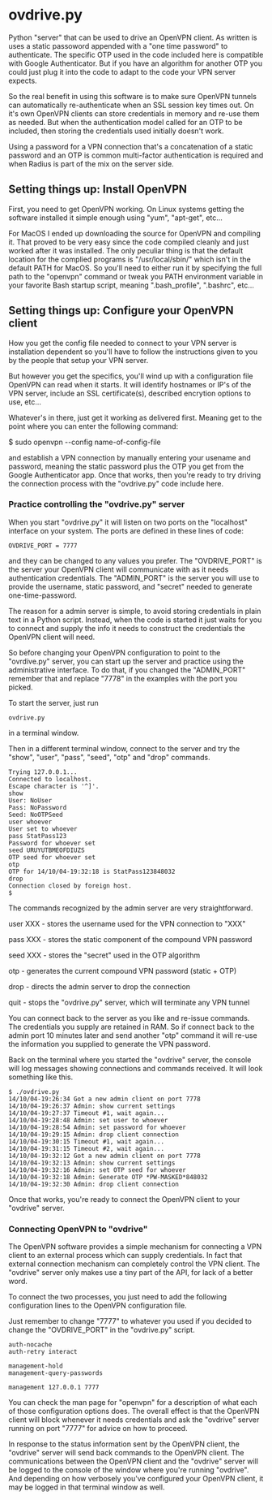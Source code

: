 ovdrive.py
==========

Python "server" that can be used to drive an OpenVPN client.  As written is
uses a static passoword appended with a "one time password" to authenticate.
The specific OTP used in the code included here is compatible with Google
Authenticator.  But if you have an algorithm for another OTP you could just
plug it into the code to adapt to the code your VPN server expects.

So the real benefit in using this software is to make sure OpenVPN tunnels can
automatically re-authenticate when an SSL session key times out.  On it's own
OpenVPN clients can store credentials in memory and re-use them as needed.
But when the authentication model called for an OTP to be included, then
storing the credentials used initially doesn't work.

Using a password for a VPN connection that's a concatenation of a static
password and an OTP is common multi-factor authentication is required and when
Radius is part of the mix on the server side.

## Setting things up: Install OpenVPN

First, you need to get OpenVPN working.  On Linux systems getting the software
installed it simple enough using "yum", "apt-get", etc...

For MacOS I ended up downloading the source for OpenVPN and compiling it.
That proved to be very easy since the code compiled cleanly and just worked
after it was installed.  The only peculiar thing is that the default location
for the complied programs is "/usr/local/sbin/" which isn't in the default
PATH for MacOS.  So you'll need to either run it by specifying the full path
to the "openvpn" command or tweak you PATH environment variable in your
favorite Bash startup script, meaning ".bash_profile", ".bashrc", etc...

## Setting things up: Configure your OpenVPN client

How you get the config file needed to connect to your VPN server is
installation dependent so you'll have to follow the instructions given to you
by the people that setup your VPN server.

But however you get the specifics, you'll wind up with a configuration file
OpenVPN can read when it starts.  It will identify hostnames or IP's of the
VPN server, include an SSL certificate(s), described encrytion options to use,
etc...

Whatever's in there, just get it working as delivered first.  Meaning get to
the point where you can enter the following command:

$ sudo openvpn --config name-of-config-file

and establish a VPN connection by manually entering your usename and password,
meaning the static password plus the OTP you get from the Google Authenticator
app.  Once that works, then you're ready to try driving the connection process with the
"ovdrive.py" code include here.

### Practice controlling the "ovdrive.py" server

When you start "ovdrive.py" it will listen on two ports on the "localhost" interface on your system.  The ports are defined in these lines of code:

```ADMIN_PORT = 7778
OVDRIVE_PORT = 7777
```

and they can be changed to any values you prefer.  The "OVDRIVE_PORT" is the
server your OpenVPN client will communicate with as it needs authentication
credentials.  The "ADMIN_PORT" is the server you will use to provide the
username, static password, and "secret" needed to generate one-time-password.

The reason for a admin server is simple, to avoid storing credentials in plain
text in a Python script.  Instead, when the code is started it just waits for
you to connect and supply the info it needs to construct the credentials the
OpenVPN client will need.

So before changing your OpenVPN configuration to point to the "ovrdive.py"
server, you can start up the server and practice using the administrative
interface.  To do that, if you changed the "ADMIN_PORT" remember that and
replace "7778" in the examples with the port you picked.

To start the server, just run

```ovdrive.py```

in a terminal window.

Then in a different terminal window, connect to the server and try the "show",
"user", "pass", "seed", "otp" and "drop" commands.

```telnet localhost 7778
Trying 127.0.0.1...
Connected to localhost.
Escape character is '^]'.
show
User: NoUser
Pass: NoPassword
Seed: NoOTPSeed
user whoever
User set to whoever
pass StatPass123
Password for whoever set
seed URUYUTBMEOFDIUZS
OTP seed for whoever set
otp
OTP for 14/10/04-19:32:18 is StatPass123848032
drop
Connection closed by foreign host.
$
```

The commands recognized by the admin server are very straightforward.

user XXX - stores the username used for the VPN connection to "XXX"

pass XXX - stores the static component of the compound VPN password

seed XXX - stores the "secret" used in the OTP algorithm

otp - generates the current compound VPN password (static + OTP) 

drop - directs the admin server to drop the connection

quit - stops the "ovdrive.py" server, which will terminate any VPN tunnel

You can connect back to the server as you like and re-issue commands.  The
credentials you supply are retained in RAM.  So if connect back to the admin
port 10 minutes later and send another "otp" command it will re-use the
information you supplied to generate the VPN password.

Back on the terminal where you started the "ovdrive" server, the console will
log messages showing connections and commands received.  It will look
something like this.

```
$ ./ovdrive.py
14/10/04-19:26:34 Got a new admin client on port 7778
14/10/04-19:26:37 Admin: show current settings
14/10/04-19:27:37 Timeout #1, wait again...
14/10/04-19:28:48 Admin: set user to whoever
14/10/04-19:28:54 Admin: set password for whoever
14/10/04-19:29:15 Admin: drop client connection
14/10/04-19:30:15 Timeout #1, wait again...
14/10/04-19:31:15 Timeout #2, wait again...
14/10/04-19:32:12 Got a new admin client on port 7778
14/10/04-19:32:13 Admin: show current settings
14/10/04-19:32:16 Admin: set OTP seed for whoever
14/10/04-19:32:18 Admin: Generate OTP *PW-MASKED*848032
14/10/04-19:32:30 Admin: drop client connection
```

Once that works, you're ready to connect the OpenVPN client to your "ovdrive"
server.

### Connecting OpenVPN to "ovdrive"

The OpenVPN software provides a simple mechanism for connecting a VPN client
to an external process which can supply credentials.  In fact that external
connection mechanism can completely control the VPN client.  The "ovdrive"
server only makes use a tiny part of the API, for lack of a better word.

To connect the two processes, you just need to add the following configuration
lines to the OpenVPN configuration file.

Just remember to change "7777" to whatever you used if you decided to change
the "OVDRIVE_PORT" in the "ovdrive.py" script.

```auth-user-pass
auth-nocache
auth-retry interact

management-hold
management-query-passwords

management 127.0.0.1 7777
```

You can check the man page for "openvpn" for a description of what each of
those configuration options does.  The overall effect is that the OpenVPN
client will block whenever it needs credentials and ask the "ovdrive" server
running on port "7777" for advice on how to proceed.

In response to the status information sent by the OpenVPN client, the
"ovdrive" server will send back commands to the OpenVPN client.  The
communications between the OpenVPN client and the "ovdrive" server will be
logged to the console of the window where you're running "ovdrive".  And
depending on how verbosely you've configured your OpenVPN client, it may be
logged in that terminal window as well.

